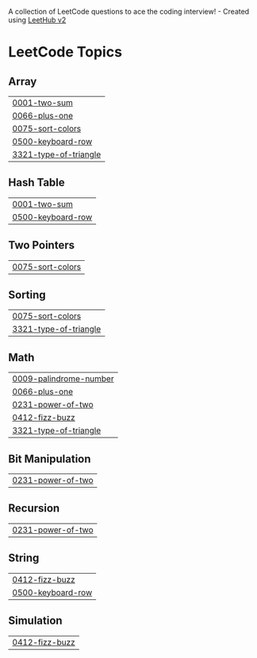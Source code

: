 A collection of LeetCode questions to ace the coding interview! - Created using [LeetHub v2](https://github.com/arunbhardwaj/LeetHub-2.0)
<!---LeetCode Topics Start-->
# LeetCode Topics
## Array
|  |
| ------- |
| [0001-two-sum](https://github.com/shenalgunsekera/LeetCode/tree/master/0001-two-sum) |
| [0066-plus-one](https://github.com/shenalgunsekera/LeetCode/tree/master/0066-plus-one) |
| [0075-sort-colors](https://github.com/shenalgunsekera/LeetCode/tree/master/0075-sort-colors) |
| [0500-keyboard-row](https://github.com/shenalgunsekera/LeetCode/tree/master/0500-keyboard-row) |
| [3321-type-of-triangle](https://github.com/shenalgunsekera/LeetCode/tree/master/3321-type-of-triangle) |
## Hash Table
|  |
| ------- |
| [0001-two-sum](https://github.com/shenalgunsekera/LeetCode/tree/master/0001-two-sum) |
| [0500-keyboard-row](https://github.com/shenalgunsekera/LeetCode/tree/master/0500-keyboard-row) |
## Two Pointers
|  |
| ------- |
| [0075-sort-colors](https://github.com/shenalgunsekera/LeetCode/tree/master/0075-sort-colors) |
## Sorting
|  |
| ------- |
| [0075-sort-colors](https://github.com/shenalgunsekera/LeetCode/tree/master/0075-sort-colors) |
| [3321-type-of-triangle](https://github.com/shenalgunsekera/LeetCode/tree/master/3321-type-of-triangle) |
## Math
|  |
| ------- |
| [0009-palindrome-number](https://github.com/shenalgunsekera/LeetCode/tree/master/0009-palindrome-number) |
| [0066-plus-one](https://github.com/shenalgunsekera/LeetCode/tree/master/0066-plus-one) |
| [0231-power-of-two](https://github.com/shenalgunsekera/LeetCode/tree/master/0231-power-of-two) |
| [0412-fizz-buzz](https://github.com/shenalgunsekera/LeetCode/tree/master/0412-fizz-buzz) |
| [3321-type-of-triangle](https://github.com/shenalgunsekera/LeetCode/tree/master/3321-type-of-triangle) |
## Bit Manipulation
|  |
| ------- |
| [0231-power-of-two](https://github.com/shenalgunsekera/LeetCode/tree/master/0231-power-of-two) |
## Recursion
|  |
| ------- |
| [0231-power-of-two](https://github.com/shenalgunsekera/LeetCode/tree/master/0231-power-of-two) |
## String
|  |
| ------- |
| [0412-fizz-buzz](https://github.com/shenalgunsekera/LeetCode/tree/master/0412-fizz-buzz) |
| [0500-keyboard-row](https://github.com/shenalgunsekera/LeetCode/tree/master/0500-keyboard-row) |
## Simulation
|  |
| ------- |
| [0412-fizz-buzz](https://github.com/shenalgunsekera/LeetCode/tree/master/0412-fizz-buzz) |
<!---LeetCode Topics End-->